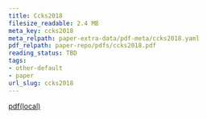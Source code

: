 ```yaml
---
title: Ccks2018
filesize_readable: 2.4 MB
meta_key: ccks2018
meta_relpath: paper-extra-data/pdf-meta/ccks2018.yaml
pdf_relpath: paper-repo/pdfs/ccks2018.pdf
reading_status: TBD
tags:
- other-default
- paper
url_slug: ccks2018
---
```


[pdf(local)](../../paper-repo/pdfs/ccks2018.pdf)
